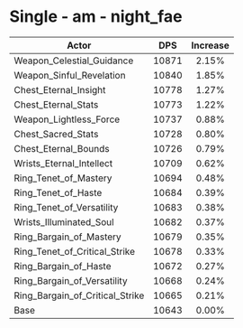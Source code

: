 # Single - am - night_fae
| Actor | DPS | Increase |
|---|:---:|:---:|
|Weapon_Celestial_Guidance|10871|2.15%|
|Weapon_Sinful_Revelation|10840|1.85%|
|Chest_Eternal_Insight|10778|1.27%|
|Chest_Eternal_Stats|10773|1.22%|
|Weapon_Lightless_Force|10737|0.88%|
|Chest_Sacred_Stats|10728|0.80%|
|Chest_Eternal_Bounds|10726|0.79%|
|Wrists_Eternal_Intellect|10709|0.62%|
|Ring_Tenet_of_Mastery|10694|0.48%|
|Ring_Tenet_of_Haste|10684|0.39%|
|Ring_Tenet_of_Versatility|10683|0.38%|
|Wrists_Illuminated_Soul|10682|0.37%|
|Ring_Bargain_of_Mastery|10679|0.35%|
|Ring_Tenet_of_Critical_Strike|10678|0.33%|
|Ring_Bargain_of_Haste|10672|0.27%|
|Ring_Bargain_of_Versatility|10668|0.24%|
|Ring_Bargain_of_Critical_Strike|10665|0.21%|
|Base|10643|0.00%|
